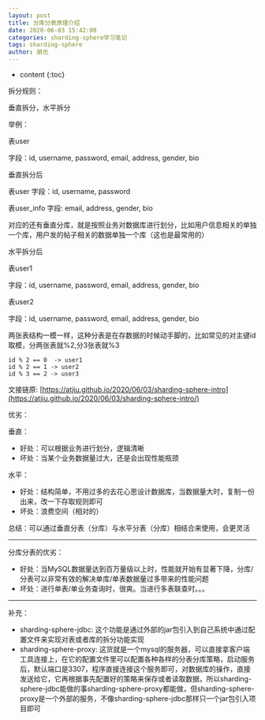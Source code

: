 ```yaml
---
layout: post
title: 分库分表原理介绍
date: 2020-06-03 15:42:00
categories: sharding-sphere学习笔记
tags: sharding-sphere
author: 朋也
---
```


* content
{:toc}


拆分规则：

垂直拆分，水平拆分






举例：

表user

字段：id, username, password, email, address, gender, bio

垂直拆分后

表user
字段：id, username, password

表user_info
字段: email, address, gender, bio

对应的还有垂直分库，就是按照业务对数据库进行划分，比如用户信息相关的单独一个库，用户发的帖子相关的数据单独一个库（这也是最常用的）

水平拆分后

表user1

字段：id, username, password, email, address, gender, bio

表user2

字段：id, username, password, email, address, gender, bio

两张表结构一模一样，这种分表是在存数据的时候动手脚的，比如常见的对主键id取模，分两张表就%2,分3张表就%3

```
id % 2 == 0  -> user1
id % 2 == 1 -> user2
id % 3 == 2 -> user3
```

文接链原: [https://atjiu.github.io/2020/06/03/sharding-sphere-intro](https://atjiu.github.io/2020/06/03/sharding-sphere-intro/)

优劣：

垂直：

- 好处：可以根据业务进行划分，逻辑清晰
- 坏处：当某个业务数据量过大，还是会出现性能瓶颈

水平：

- 好处：结构简单，不用过多的去花心思设计数据库，当数据量大时，复制一份出来，改一下存取规则即可
- 坏处：浪费空间（相对的）

总结：可以通过垂直分表（分库）与水平分表（分库）相结合来使用，会更灵活

---

分库分表的优劣：

- 好处：当MySQL数据量达到百万量级以上时，性能就开始有显著下降，分库/分表可以非常有效的解决单库/单表数据量过多带来的性能问题
- 坏处：进行单表/单业务查询时，很爽。当进行多表联查时。。。

---

补充：

- sharding-sphere-jdbc: 这个功能是通过外部的jar包引入到自己系统中通过配置文件来实现对表或者库的拆分功能实现
- sharding-sphere-proxy: 这货就是一个mysql的服务器，可以直接拿客户端工具连接上，在它的配置文件里可以配置各种各样的分表分库策略，启动服务后，默认端口是3307，程序直接连接这个服务即可，对数据库的操作，直接发送给它，它再根据事先配置好的策略来保存或者读取数据，所以sharding-sphere-jdbc能做的事sharding-sphere-proxy都能做，但sharding-sphere-proxy是一个外部的服务，不像sharding-sphere-jdbc那样只一个jar包引入项目即可
